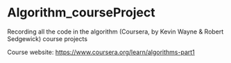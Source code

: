# Algorithm_courseProject
  Recording all the code in the algorithm (Coursera, by Kevin Wayne & Robert Sedgewick) course projects
  
  Course website: https://www.coursera.org/learn/algorithms-part1
